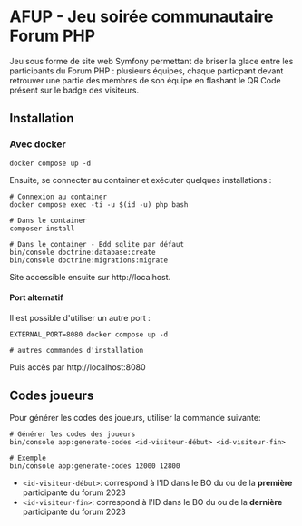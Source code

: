# AFUP - Jeu soirée communautaire Forum PHP

Jeu sous forme de site web Symfony permettant de briser la glace entre les participants du Forum PHP : plusieurs équipes, chaque particpant devant retrouver une partie des membres de son équipe en flashant le QR Code présent sur le badge des visiteurs.

## Installation

### Avec docker

```shell
docker compose up -d
```

Ensuite, se connecter au container et exécuter quelques installations :

```shell
# Connexion au container
docker compose exec -ti -u $(id -u) php bash

# Dans le container
composer install

# Dans le container - Bdd sqlite par défaut
bin/console doctrine:database:create
bin/console doctrine:migrations:migrate
```

Site accessible ensuite sur http://localhost.

#### Port alternatif 

Il est possible d'utiliser un autre port :

```shell
EXTERNAL_PORT=8080 docker compose up -d

# autres commandes d'installation
```
Puis accès par http://localhost:8080

## Codes joueurs

Pour générer les codes des joueurs, utiliser la commande suivante:

```shell
# Générer les codes des joueurs
bin/console app:generate-codes <id-visiteur-début> <id-visiteur-fin>

# Exemple
bin/console app:generate-codes 12000 12800
```

- `<id-visiteur-début>`: correspond à l'ID dans le BO du ou de la **première** participante du forum 2023
- `<id-visiteur-fin>`: correspond à l'ID dans le BO du ou de la **dernière** participante du forum 2023